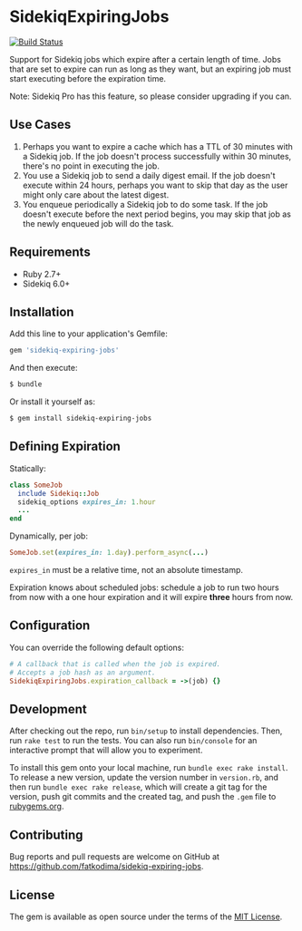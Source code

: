 # SidekiqExpiringJobs

[![Build Status](https://github.com/fatkodima/sidekiq-expiring-jobs/actions/workflows/ci.yml/badge.svg?branch=master)](https://github.com/fatkodima/sidekiq-expiring-jobs/actions/workflows/ci.yml)

Support for Sidekiq jobs which expire after a certain length of time.
Jobs that are set to expire can run as long as they want, but an expiring job must start executing before the expiration time.

Note: Sidekiq Pro has this feature, so please consider upgrading if you can.

## Use Cases

1. Perhaps you want to expire a cache which has a TTL of 30 minutes with a Sidekiq job. If the job doesn't process successfully within 30 minutes, there's no point in executing the job.
2. You use a Sidekiq job to send a daily digest email. If the job doesn't execute within 24 hours, perhaps you want to skip that day as the user might only care about the latest digest.
3. You enqueue periodically a Sidekiq job to do some task. If the job doesn't execute before the next period begins, you may skip that job as the newly enqueued job will do the task.

## Requirements

- Ruby 2.7+
- Sidekiq 6.0+

## Installation

Add this line to your application's Gemfile:

```ruby
gem 'sidekiq-expiring-jobs'
```

And then execute:

```sh
$ bundle
```

Or install it yourself as:

```sh
$ gem install sidekiq-expiring-jobs
```

## Defining Expiration

Statically:

```ruby
class SomeJob
  include Sidekiq::Job
  sidekiq_options expires_in: 1.hour
  ...
end
```

Dynamically, per job:

```ruby
SomeJob.set(expires_in: 1.day).perform_async(...)
```

`expires_in` must be a relative time, not an absolute timestamp.

Expiration knows about scheduled jobs: schedule a job to run two hours from now with a one hour expiration and it will expire **three** hours from now.

## Configuration

You can override the following default options:

```ruby
# A callback that is called when the job is expired.
# Accepts a job hash as an argument.
SidekiqExpiringJobs.expiration_callback = ->(job) {}
```

## Development

After checking out the repo, run `bin/setup` to install dependencies. Then, run `rake test` to run the tests. You can also run `bin/console` for an interactive prompt that will allow you to experiment.

To install this gem onto your local machine, run `bundle exec rake install`. To release a new version, update the version number in `version.rb`, and then run `bundle exec rake release`, which will create a git tag for the version, push git commits and the created tag, and push the `.gem` file to [rubygems.org](https://rubygems.org).

## Contributing

Bug reports and pull requests are welcome on GitHub at https://github.com/fatkodima/sidekiq-expiring-jobs.

## License

The gem is available as open source under the terms of the [MIT License](https://opensource.org/licenses/MIT).

